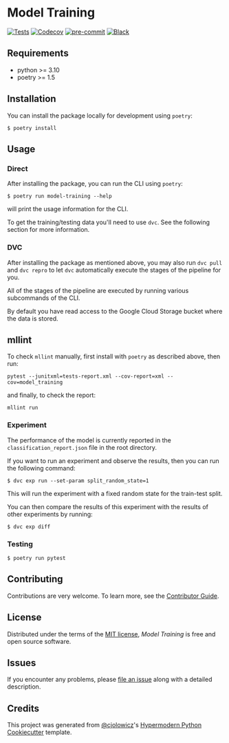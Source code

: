 # Model Training

[![Tests](https://github.com/remla23-team18/model-training/actions/workflows/tests.yml/badge.svg?branch=main)](https://github.com/remla23-team18/model-training/actions/workflows/tests.yml)
[![Codecov](https://codecov.io/gh/remla23-team18/model-training/branch/main/graph/badge.svg)][codecov]
[![pre-commit](https://img.shields.io/badge/pre--commit-enabled-brightgreen?logo=pre-commit&logoColor=white)][pre-commit]
[![Black](https://img.shields.io/badge/code%20style-black-000000.svg)][black]

[codecov]: https://app.codecov.io/gh/remla23-team18/model-training
[pre-commit]: https://github.com/pre-commit/pre-commit
[black]: https://github.com/psf/black

## Requirements

- python >= 3.10
- poetry >= 1.5

## Installation

You can install the package locally for development using `poetry`:

```console
$ poetry install
```

## Usage

### Direct

After installing the package, you can run the CLI using `poetry`:

```console
$ poetry run model-training --help
```

will print the usage information for the CLI.

To get the training/testing data you'll need to use `dvc`. See the following section for more information.

### DVC

After installing the package as mentioned above, you may also run `dvc pull` and `dvc repro` to let `dvc` automatically execute the stages of the pipeline for you.

All of the stages of the pipeline are executed by running various subcommands of the CLI.

By default you have read access to the Google Cloud Storage bucket where the data is stored.

## mllint

To check `mllint` manually, first install with `poetry` as described above, then run:

```console
pytest --junitxml=tests-report.xml --cov-report=xml --cov=model_training
```

and finally, to check the report:

```console
mllint run
```

### Experiment

The performance of the model is currently reported in the `classification_report.json` file in the root directory.

If you want to run an experiment and observe the results, then you can run the following command:

```console
$ dvc exp run --set-param split_random_state=1
```

This will run the experiment with a fixed random state for the train-test split.

You can then compare the results of this experiment with the results of other experiments by running:

```console
$ dvc exp diff
```

### Testing

```console
$ poetry run pytest
```

## Contributing

Contributions are very welcome.
To learn more, see the [Contributor Guide].

## License

Distributed under the terms of the [MIT license][license],
_Model Training_ is free and open source software.

## Issues

If you encounter any problems,
please [file an issue] along with a detailed description.

## Credits

This project was generated from [@cjolowicz]'s [Hypermodern Python Cookiecutter] template.

[@cjolowicz]: https://github.com/cjolowicz
[pypi]: https://pypi.org/
[hypermodern python cookiecutter]: https://github.com/cjolowicz/cookiecutter-hypermodern-python
[file an issue]: https://github.com/remla23-team18/model-training/issues
[pip]: https://pip.pypa.io/

<!-- github-only -->

[license]: https://github.com/remla23-team18/model-training/blob/main/LICENSE
[contributor guide]: https://github.com/remla23-team18/model-training/blob/main/CONTRIBUTING.md
